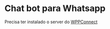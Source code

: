 # Chat bot para Whatsapp

Precisa ter instalado o server do [WPPConnect](https://github.com/wppconnect-team/wppconnect-server)

